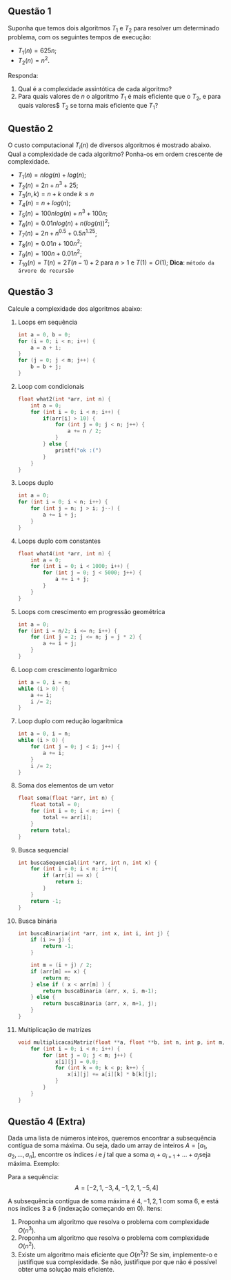 ## Questão 1

Suponha que temos dois algoritmos $T_1$ e $T_2$ para resolver um determinado problema,
com os seguintes tempos de execução:

* $T_1(n) = 625n$;
* $T_2(n) = n^2$.

Responda:
1. Qual é a complexidade assintótica de cada algoritmo?
2. Para quais valores de $n$ o algoritmo $T_1$​ é mais eficiente que o $T_2$​, e para quais valores$ $T_2$​ se torna mais eficiente que $T_1$​?

## Questão 2
O custo computacional $T_i(n)$ de diversos algoritmos é mostrado abaixo.\
Qual a complexidade de cada algoritmo? Ponha-os em ordem crescente de complexidade.
* $T_1(n)    = nlog(n)+log(n)$;
* $T_2(n)    = 2n + n^3 + 25$;
* $T_3(n,k)  = n+k$ onde $k \le n$
* $T_4(n)    = n + log(n)$;
* $T_5(n)    = 100n log(n) + n^3 + 100n$;
* $T_6(n)    = 0.01n log(n) + n (log(n))^2$;
* $T_7(n)    = 2n + n^{0.5} + 0.5n^{1.25}$;
* $T_8(n)    = 0.01n + 100n^2$;
* $T_9(n)    = 100n + 0.01n^2$;
* $T_{10}(n) = T(n) = 2T(n-1)+2$ para $n > 1$ e $T(1)=O(1)$; **Dica**: `método da árvore de recursão`

## Questão 3

Calcule a complexidade dos algoritmos abaixo:

1. Loops em sequência
    ```c
    int a = 0, b = 0;
    for (i = 0; i < n; i++) {
        a = a + i;
    }
    for (j = 0; j < m; j++) {
        b = b + j;
    }
    ```

2. Loop com condicionais
    ```c
    float what2(int *arr, int n) {
        int a = 0;
        for (int i = 0; i < n; i++) {
            if(arr[i] > 10) {
                for (int j = 0; j < n; j++) {
                    a += n / 2;
                }
            } else {
                printf("ok :(")
            }
        }
    }
    ```

3. Loops duplo
    ```c
    int a = 0;
    for (int i = 0; i < n; i++) {
        for (int j = n; j > i; j--) {
            a += i + j;
        }
    }
    ```

4. Loops duplo com constantes
    ```c
    float what4(int *arr, int n) {
        int a = 0;
        for (int i = 0; i < 1000; i++) {
            for (int j = 0; j < 5000; j++) {
                a += i + j;
            }
        }
    }
    ```

5. Loops com crescimento em progressão geométrica
    ```c
    int a = 0;
    for (int i = n/2; i <= n; i++) {
        for (int j = 2; j <= n; j = j * 2) {
            a += i + j;
        }
    }
    ```

6. Loop com crescimento logarítmico
    ```c
    int a = 0, i = n;
    while (i > 0) {
        a += i;
        i /= 2;
    }
    ```

7. Loop duplo com redução logarítmica
    ```c
    int a = 0, i = n;
    while (i > 0) {
        for (int j = 0; j < i; j++) {
            a += i;
        }
        i /= 2;
    }
    ```

7. Soma dos elementos de um vetor
    ```c
    float soma(float *arr, int n) {
    	float total = 0;
    	for (int i = 0; i < n; i++) {
    		total += arr[i];
        }
    	return total;
    }
    ```

8. Busca sequencial
    ```c
    int buscaSequencial(int *arr, int n, int x) {
    	for (int i = 0; i < n; i++){
    		if (arr[i] == x) {
    			return i;
            }
    	}
    	return -1;
    }
    ```

9. Busca binária
    ```c
    int buscaBinaria(int *arr, int x, int i, int j) {
        if (i >= j) {
            return ‐1;
        }

    	int m = (i + j) / 2;
    	if (arr[m] == x) {
            return m;
        } else if ( x < arr[m] ) {
            return buscaBinaria (arr, x, i, m‐1);
        } else {
    		return buscaBinaria (arr, x, m+1, j);
        }
    }
    ```

10. Multiplicação de matrizes
    ```c
    void multiplicacaiMatriz(float **a, float **b, int n, int p, int m, float **x) {
    	for (int i = 0; i < n; i++) {
    		for (int j = 0; j < m; j++) {
    			x[i][j] = 0.0;
    			for (int k = 0; k < p; k++) {
                    x[i][j] += a[i][k] * b[k][j];
                }
    		}
    	}
    }
    ```

## Questão 4 (Extra)

Dada uma lista de números inteiros, queremos encontrar a subsequência contígua de soma máxima.
Ou seja, dado um array de inteiros $A = [a_1, a_2, ..., a_n]$, encontre os índices $i$ e $j$ tal que a soma $a_i+a_{i+1}+...+a_j$​ seja máxima.
Exemplo:

Para a sequência:
$$A=[−2,1,−3,4,−1,2,1,−5,4]$$

A subsequência contígua de soma máxima é $4,−1,2,1$ com soma $6$, e está nos índices $3$ a $6$ (indexação começando em 0).
Itens:
1. Proponha um algoritmo que resolva o problema com complexidade $O(n^3)$.
2. Proponha um algoritmo que resolva o problema com complexidade $O(n^2)$.
3. Existe um algoritmo mais eficiente que $O(n^2)$? Se sim, implemente-o e justifique sua complexidade. Se não, justifique por que não é possível obter uma solução mais eficiente.